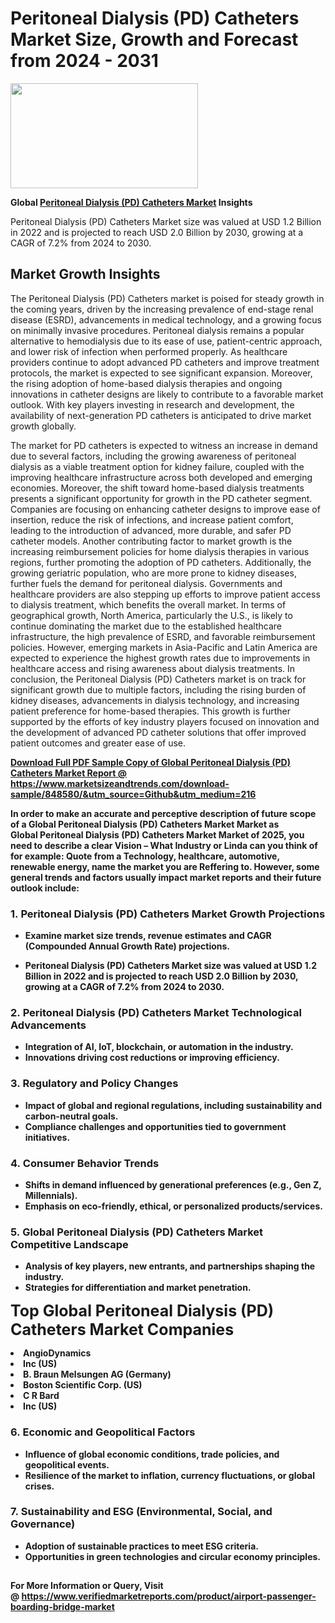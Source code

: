 <H1>Peritoneal Dialysis (PD) Catheters Market Size, Growth and Forecast from 2024 - 2031</H1><img class="aligncenter size-medium wp-image-584254" src="https://thirdeyenews.in/wp-content/uploads/2024/09/Global-Market-Research-300x168.jpeg" alt="" width="300" height="168" /><p><strong>Global&nbsp;<a href="https://www.marketsizeandtrends.com/download-sample/848580/&amp;utm_source=Github&utm_medium=216">Peritoneal Dialysis (PD) Catheters Market</a> Insights</strong></p><p>Peritoneal Dialysis (PD) Catheters Market size was valued at USD 1.2 Billion in 2022 and is projected to reach USD 2.0 Billion by 2030, growing at a CAGR of 7.2% from 2024 to 2030.</p><p><h2>Market Growth Insights</h2> <p>The Peritoneal Dialysis (PD) Catheters market is poised for steady growth in the coming years, driven by the increasing prevalence of end-stage renal disease (ESRD), advancements in medical technology, and a growing focus on minimally invasive procedures. Peritoneal dialysis remains a popular alternative to hemodialysis due to its ease of use, patient-centric approach, and lower risk of infection when performed properly. As healthcare providers continue to adopt advanced PD catheters and improve treatment protocols, the market is expected to see significant expansion. Moreover, the rising adoption of home-based dialysis therapies and ongoing innovations in catheter designs are likely to contribute to a favorable market outlook. With key players investing in research and development, the availability of next-generation PD catheters is anticipated to drive market growth globally.</p> <p><strong><a href="#"></a></strong></p> <p>The market for PD catheters is expected to witness an increase in demand due to several factors, including the growing awareness of peritoneal dialysis as a viable treatment option for kidney failure, coupled with the improving healthcare infrastructure across both developed and emerging economies. Moreover, the shift toward home-based dialysis treatments presents a significant opportunity for growth in the PD catheter segment. Companies are focusing on enhancing catheter designs to improve ease of insertion, reduce the risk of infections, and increase patient comfort, leading to the introduction of advanced, more durable, and safer PD catheter models. Another contributing factor to market growth is the increasing reimbursement policies for home dialysis therapies in various regions, further promoting the adoption of PD catheters. Additionally, the growing geriatric population, who are more prone to kidney diseases, further fuels the demand for peritoneal dialysis. Governments and healthcare providers are also stepping up efforts to improve patient access to dialysis treatment, which benefits the overall market. In terms of geographical growth, North America, particularly the U.S., is likely to continue dominating the market due to the established healthcare infrastructure, the high prevalence of ESRD, and favorable reimbursement policies. However, emerging markets in Asia-Pacific and Latin America are expected to experience the highest growth rates due to improvements in healthcare access and rising awareness about dialysis treatments. In conclusion, the Peritoneal Dialysis (PD) Catheters market is on track for significant growth due to multiple factors, including the rising burden of kidney diseases, advancements in dialysis technology, and increasing patient preference for home-based therapies. This growth is further supported by the efforts of key industry players focused on innovation and the development of advanced PD catheter solutions that offer improved patient outcomes and greater ease of use.</p> <p><strong><a href="#"></p><p><span class=""><strong>Download Full PDF Sample Copy of Global Peritoneal Dialysis (PD) Catheters Market Report</strong> @ <a href="https://www.marketsizeandtrends.com/download-sample/848580/&amp;utm_source=Github&utm_medium=216" target="_blank">https://www.marketsizeandtrends.com/download-sample/848580/&amp;utm_source=Github&utm_medium=216</a></span></p><p>In order to make an accurate and perceptive description of future scope of a Global&nbsp;Peritoneal Dialysis (PD) Catheters Market Market as Global&nbsp;Peritoneal Dialysis (PD) Catheters Market Market of 2025, you need to describe a clear Vision &ndash; What Industry or Linda can you think of for example: Quote from a Technology, healthcare, automotive, renewable energy, name the market you are Reffering to. However, some general trends and factors usually impact market reports and their future outlook include:</p><h3>1.&nbsp;<strong>Peritoneal Dialysis (PD) Catheters Market Growth Projections</strong></h3><ul><li>Examine market size trends, revenue estimates and CAGR (Compounded Annual Growth Rate) projections.</li><li><p>Peritoneal Dialysis (PD) Catheters Market size was valued at USD 1.2 Billion in 2022 and is projected to reach USD 2.0 Billion by 2030, growing at a CAGR of 7.2% from 2024 to 2030.</p></li></ul><h3>2.&nbsp;<strong>Peritoneal Dialysis (PD) Catheters Market Technological Advancements</strong></h3><ul><li>Integration of AI, IoT, blockchain, or automation in the industry.</li><li>Innovations driving cost reductions or improving efficiency.</li></ul><h3>3.&nbsp;<strong>Regulatory and Policy Changes</strong></h3><ul><li>Impact of global and regional regulations, including sustainability and carbon-neutral goals.</li><li>Compliance challenges and opportunities tied to government initiatives.</li></ul><h3>4.&nbsp;<strong>Consumer Behavior Trends</strong></h3><ul><li>Shifts in demand influenced by generational preferences (e.g., Gen Z, Millennials).</li><li>Emphasis on eco-friendly, ethical, or personalized products/services.</li></ul><h3>5.&nbsp;<strong>Global Peritoneal Dialysis (PD) Catheters Market Competitive Landscape</strong></h3><ul><li>Analysis of key players, new entrants, and partnerships shaping the industry.</li><li>Strategies for differentiation and market penetration.</li></ul><p data-pm-slice="1 1 []"><span style="color: inherit; font-family: inherit; font-size: 25px;">Top Global Peritoneal Dialysis (PD) Catheters Market Companies</span></p><div class="" data-test-id=""><p><li>AngioDynamics</li><li> Inc (US)</li><li> B. Braun Melsungen AG (Germany)</li><li> Boston Scientific Corp. (US)</li><li> C R Bard</li><li> Inc (US)</li></p></div><h3>6.&nbsp;<strong>Economic and Geopolitical Factors</strong></h3><ul><li>Influence of global economic conditions, trade policies, and geopolitical events.</li><li>Resilience of the market to inflation, currency fluctuations, or global crises.</li></ul><h3>7.&nbsp;<strong>Sustainability and ESG (Environmental, Social, and Governance)</strong></h3><ul><li>Adoption of sustainable practices to meet ESG criteria.</li><li>Opportunities in green technologies and circular economy principles.</li></ul><h2><strong style="font-size: 14px;">For More Information or Query, Visit @&nbsp;</strong><a style="background-color: #ffffff; font-size: 14px;" href="https://www.marketsizeandtrends.com/report/peritoneal-dialysis-pd-catheters-market/" target="_blank">https://www.verifiedmarketreports.com/product/airport-passenger-boarding-bridge-market</a></h2>
